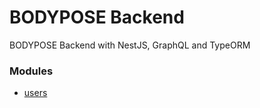 # BODYPOSE Backend

BODYPOSE Backend with NestJS, GraphQL and TypeORM

### Modules

- [users](src/users/README.md)
